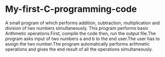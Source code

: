 # My-first-C-programming-code
A small program of which performs addition, subtraction, multiplication and division of two numbers simultaneously.
This program performs basic Arithmetic operations.First, 
compile the code then, run the output file.The program asks
 input of two numbers a and b to the end user.The user has 
to assign the two number.The program automatically performs
arithmetic operations and gives the end result of all the 
operations simultaneously.
